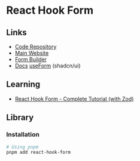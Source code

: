 # React Hook Form

<!--
https://github.com/pedroapfilho/acme-monorepo/tree/main/apps/web/src/app/(auth)/reset-password

https://github.com/documenso/documenso/blob/main/apps/web/src/components/forms/password.tsx
-->

## Links

- [Code Repository](https://github.com/react-hook-form/react-hook-form)
- [Main Website](https://react-hook-form.com)
- [Form Builder](https://react-hook-form.com/form-builder)
- [Docs](https://react-hook-form.com/docs)
  [useForm](https://react-hook-form.com/docs/useform) (shadcn/ui)

<!--
useController
useFormContext
useWatch
useFormState
useFieldArray
-->

## Learning

- [React Hook Form - Complete Tutorial (with Zod)](https://youtube.com/watch?v=cc_xmawJ8Kg)

## Library

### Installation

```sh
# Using pnpm
pnpm add react-hook-form
```

<!-- ### Tips -->

<!-- #### TBD

```ts
const sleep = (ms: number) => new Promise((resolve) => setTimeout(resolve, ms))

await sleep(2000)
``` -->
